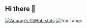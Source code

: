 ## Hi there 👋

<!--
**EstesJorie/EstesJorie** is a ✨ _special_ ✨ repository because its `README.md` (this file) appears on your GitHub profile.

Here are some ideas to get you started:

- 🔭 I’m currently working on ...
- 🌱 I’m currently learning ...
- 👯 I’m looking to collaborate on ...
- 🤔 I’m looking for help with ...
- 💬 Ask me about ...
- 📫 How to reach me: ...
- 😄 Pronouns: ...
- ⚡ Fun fact: ...
-->
[![Anurag's GitHub stats](https://github-readme-stats.vercel.app/api?username=EstesJorie)](https://github.com/anuraghazra/github-readme-stats&show_icons=true&theme=dark)
![Top Langs](https://github-readme-stats.vercel.app/api/top-langs/?username=EstesJorie&layout=compact&show_icons=true&theme=radical)
